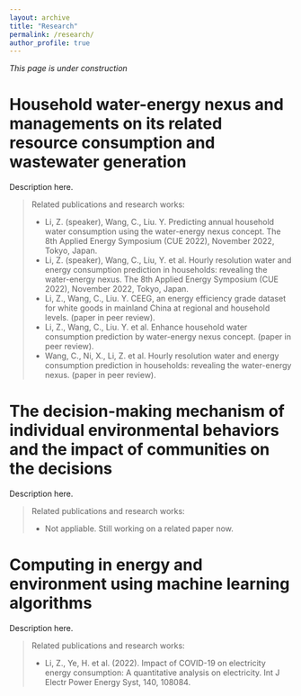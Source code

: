 ```yaml
---
layout: archive
title: "Research"
permalink: /research/
author_profile: true
---
```


*This page is under construction*

Household water-energy nexus and managements on its related resource consumption and wastewater generation
======
Description here.
> Related publications and research works:
> + Li, Z. (speaker), Wang, C., Liu. Y. Predicting annual household water consumption using the water-energy nexus concept. The 8th Applied Energy Symposium (CUE 2022), November 2022, Tokyo, Japan.
> + Li, Z. (speaker), Wang, C., Liu, Y. et al. Hourly resolution water and energy consumption prediction in households: revealing the water-energy nexus. The 8th Applied Energy Symposium (CUE 2022), November 2022, Tokyo, Japan.
> + Li, Z., Wang, C., Liu. Y. CEEG, an energy efficiency grade dataset for white goods in mainland China at regional and household levels. (paper in peer review).
> + Li, Z., Wang, C., Liu. Y. et al. Enhance household water consumption prediction by water-energy nexus concept. (paper in peer review).
> + Wang, C., Ni, X., Li, Z. et al. Hourly resolution water and energy consumption prediction in households: revealing the water-energy nexus. (paper in peer review).

The decision-making mechanism of individual environmental behaviors and the impact of communities on the decisions
======
Description here.
> Related publications and research works:
> + Not appliable. Still working on a related paper now.

Computing in energy and environment using machine learning algorithms
======
Description here.
> Related publications and research works:
> + Li, Z., Ye, H. et al. (2022). Impact of COVID-19 on electricity energy consumption: A quantitative analysis on electricity. Int J Electr Power Energy Syst, 140, 108084.
